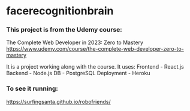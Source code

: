 # facerecognitionbrain

### This project is from the Udemy course: <br>
The Complete Web Developer in 2023: Zero to Mastery <br>
https://www.udemy.com/course/the-complete-web-developer-zero-to-mastery

It is a project working along with the course.
It uses: 
Frontend - React.js
Backend - Node.js
DB - PostgreSQL
Deployment - Heroku
### To see it running:<br>
https://surfingsanta.github.io/robofriends/